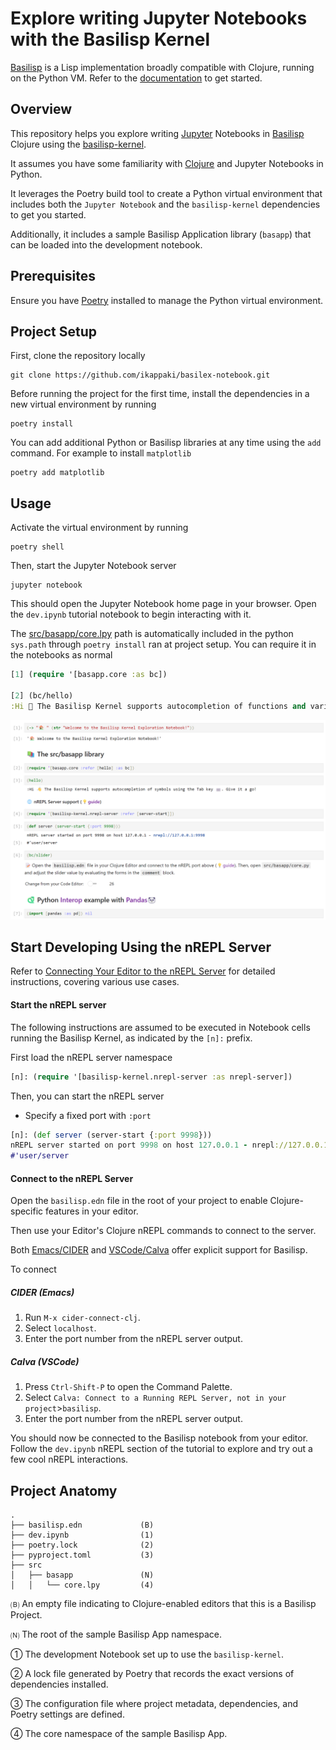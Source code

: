 # Explore writing Jupyter Notebooks with the Basilisp Kernel

[Basilisp](https://github.com/basilisp-lang/basilisp) is a Lisp implementation broadly compatible with Clojure, running on the Python VM. Refer to the [documentation](https://basilisp.readthedocs.io/en/latest/index.html) to get started.

## Overview

This repository helps you explore writing [Jupyter](https://jupyter.org/) Notebooks in [Basilisp](https://basilisp.readthedocs.io/en/latest/index.html) Clojure using the [basilisp-kernel](https://github.com/ikappaki/basilisp-kernel).

It assumes you have some familiarity with [Clojure](https://clojure.org/guides/learn/clojure) and Jupyter Notebooks in Python.

It leverages the Poetry build tool to create a Python virtual environment that includes both the `Jupyter Notebook` and the `basilisp-kernel` dependencies to get you started. 

Additionally, it includes a sample Basilisp Application library (`basapp`) that can be loaded into the development notebook.

## Prerequisites

Ensure you have [Poetry](https://python-poetry.org/docs/) installed to manage the Python virtual environment.

## Project Setup

First, clone the repository locally
```
git clone https://github.com/ikappaki/basilex-notebook.git
```

Before running the project for the first time, install the dependencies in a new virtual environment by running
```shell
poetry install
```

You can add additional Python or Basilisp libraries at any time using the `add` command. For example to install `matplotlib`
```shell
poetry add matplotlib
```

## Usage

Activate the virtual environment by running
```shell
poetry shell
```

Then, start the Jupyter Notebook server
```shell
jupyter notebook
```

This should open the Jupyter Notebook home page in your browser. Open the `dev.ipynb` tutorial notebook to begin interacting with it.

The [src/basapp/core.lpy](src/basapp/core.lpy) path is automatically included in the python `sys.path` through `poetry install` ran at project setup. You can require it in the notebooks as normal
```clojure
[1] (require '[basapp.core :as bc])

[2] (bc/hello)
:Hi 👋 The Basilisp Kernel supports autocompletion of functions and variables using the Tab key ⌨️. Give it a go!
```

![teaser](teaser.png)

## Start Developing Using the nREPL Server

Refer to [Connecting Your Editor to the nREPL Server](https://github.com/ikappaki/basilex-notebook/wiki/Connecting-Your-Editor-to-the-nREPL-Server) for detailed instructions, covering various use cases.

#### Start the nREPL server

The following instructions are assumed to be executed in Notebook cells running the Basilisp Kernel, as indicated by the `[n]:` prefix.

First load the nREPL server namespace

```clojure
[n]: (require '[basilisp-kernel.nrepl-server :as nrepl-server])
```

Then, you can start the nREPL server

- Specify a fixed port with `:port`
```clojure
[n]: (def server (server-start {:port 9998}))
nREPL server started on port 9998 on host 127.0.0.1 - nrepl://127.0.0.1:9998
#'user/server
```

#### Connect to the nREPL Server

Open the `basilisp.edn` file in the root of your project to enable Clojure-specific features in your editor.

Then use your Editor's Clojure nREPL commands to connect to the server.

Both [Emacs/CIDER](https://docs.cider.mx/cider/platforms/basilisp.html) and [VSCode/Calva](https://calva.io/basilisp/) offer explicit support for Basilisp.

To connect

##### CIDER (Emacs)

1. Run `M-x cider-connect-clj`.
2. Select `localhost`.
3. Enter the port number from the nREPL server output.

##### Calva (VSCode)

1. Press `Ctrl-Shift-P` to open the Command Palette.
2. Select `Calva: Connect to a Running REPL Server, not in your project`>`basilisp`.
3. Enter the port number from the nREPL server output.


You should now be connected to the Basilisp notebook from your editor. Follow the `dev.ipynb` nREPL section of the tutorial to explore and try out a few cool nREPL interactions.

## Project Anatomy

```
.
├── basilisp.edn             (B)
├── dev.ipynb                (1)
├── poetry.lock              (2)
├── pyproject.toml           (3)
├── src
│   ├── basapp               (N)
│   │   └── core.lpy         (4)

```

🄑 An empty file indicating to Clojure-enabled editors that this is a Basilisp Project.

🄝 The root of the sample Basilisp App namespace.

① The development Notebook set up to use the `basilisp-kernel`.

② A lock file generated by Poetry that records the exact versions of dependencies installed.

③ The configuration file where project metadata, dependencies, and Poetry settings are defined.

④ The core namespace of the sample Basilisp App.
